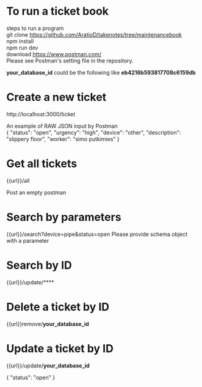 # To run a ticket book
steps to run a program <br/>
git clone https://github.com/AratioD/takenotes/tree/maintenancebook <br/>
npm install<br/>
npm run dev<br/>
download https://www.postman.com/ <br/>
Please see Postman's setting file in the repository.<br/>

**your_database_id** could be the following like **eb4216b593817708c6159db**

# Create a new ticket
http://localhost:3000/ticket

An example of RAW JSON input by Postman
<br/>
{
	"status": "open",
	"urgency": "high",
	"device": "other",
	"description": "slippery floor",
	"worker": "simo putkimies"
}


# Get all tickets
{{url}}/all

Post an empty postman  

# Search by parameters
{{url}}/search?device=pipe&status=open
Please provide schema object with a parameter

# Search by ID
{{url}}/update/****

# Delete a ticket by ID
{{url}}remove/**your_database_id**

# Update a ticket by ID
{{url}}/update/**your_database_id**

{
	"status": "open"
}